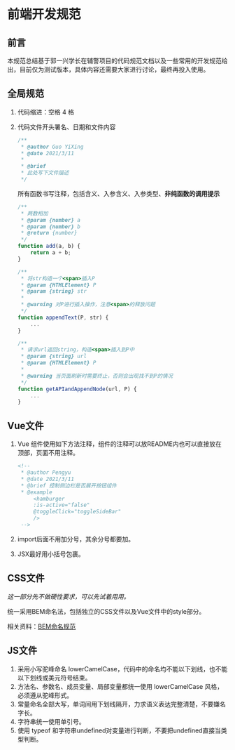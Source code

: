 # 前端开发规范

## 前言

本规范总结基于郭一兴学长在辅警项目的代码规范文档以及一些常用的开发规范给出，目前仅为测试版本，具体内容还需要大家进行讨论，最终再投入使用。

## 全局规范

1. 代码缩进：空格 4 格

2. 代码文件开头署名、日期和文件内容

   ```javascript
   /**
    * @author Guo YiXing
    * @date 2021/3/11
    *
    * @brief
    * 此处写下文件描述
    */
   ```

   所有函数书写注释，包括含义、入参含义、入参类型、**非纯函数的调用提示**

   ```javascript
   /**
    * 两数相加
    * @param {number} a
    * @param {number} b
    * @return {number}
    */
   function add(a, b) {
       return a + b;
   }
   
   /**
    * 将str构造一个<span>插入P
    * @param {HTMLElement} P
    * @param {string} str
    *
    * @warning 对P进行插入操作，注意<span>的释放问题
    */
   function appendText(P, str) {
       ...
   }
   
   /**
    * 请求url返回string，构造<span>插入到P中
    * @param {string} url
    * @param {HTMLElement} P
    *
    * @warning 当页面刷新时需要终止，否则会出现找不到P的情况
    */
   function getAPIandAppendNode(url, P) {
       ...
   }
   ```



## Vue文件

1. Vue 组件使用如下方法注释，组件的注释可以放README内也可以直接放在顶部，页面不用注释。

   ```html
   <!--
    * @author Pengyu
    * @date 2021/3/11
    * @brief 控制侧边栏是否展开按钮组件
    * @example
        <hamburger
        :is-active="false"
        @toggleClick="toggleSideBar"
        />
    -->
   ```

2. import后面不用加分号，其余分号都要加。

3. JSX最好用小括号包裹。



## CSS文件

*这一部分先不做硬性要求，可以先试着用用。*

统一采用BEM命名法，包括独立的CSS文件以及Vue文件中的style部分。

相关资料：[BEM命名规范](https://zhuanlan.zhihu.com/p/72631379)



## JS文件

1. 采用小写驼峰命名 lowerCamelCase，代码中的命名均不能以下划线，也不能以下划线或美元符号结束。
2. 方法名、参数名、成员变量、局部变量都统一使用 lowerCamelCase 风格，必须遵从驼峰形式。
3. 常量命名全部大写，单词间用下划线隔开，力求语义表达完整清楚，不要嫌名字长。
4. 字符串统一使用单引号。
5. 使用 typeof 和字符串undefined对变量进行判断，不要把undefined直接当类型判断。